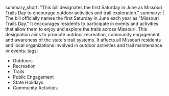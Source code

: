 summary_short: "This bill designates the first Saturday in June as Missouri Trails Day to encourage outdoor activities and trail exploration."
summary: |
  The bill officially names the first Saturday in June each year as "Missouri Trails Day." It encourages residents to participate in events and activities that allow them to enjoy and explore the trails across Missouri. This designation aims to promote outdoor recreation, community engagement, and awareness of the state's trail systems. It affects all Missouri residents and local organizations involved in outdoor activities and trail maintenance or events.
tags:
  - Outdoors
  - Recreation
  - Trails
  - Public Engagement
  - State Holidays
  - Community Activities
